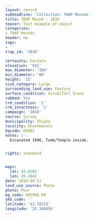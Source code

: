 ```yaml
---
layout: record
subheadline: 'Collection: TRAP Mounds'
title: TRAP Mound - 1038
teaser: Test example of object
categories:
- TRAP Mounds
header: no
tags:
- ''
trap_id: '1038'

certainty: Certain
elevation: '541'
max_diameter: '104'
min_diameter: '88'
height: '15'
size_category: Large
surrounding_land_use: Pasture
surface_condition: Scrub|Tall Grass
robbed: Yes
crm_condition: '1'
crm_intactness: '1'
campaign: '2010'
source: Survey
municipality: Shipka
locality: Shushmanets
bgcode: DS001
notes: |-
  Excavated 1996, Tomb/Temple inside.


rights: standard


maps:
  lat: 42.6285
  lon: 25.2442
date: 2018-04-11
land_use_source: Photo
photo: Poor
bg_code: SHIPKA 09
akb_code: ''
latitude: '42.70713'
longitude: '25.348656'
---
```

